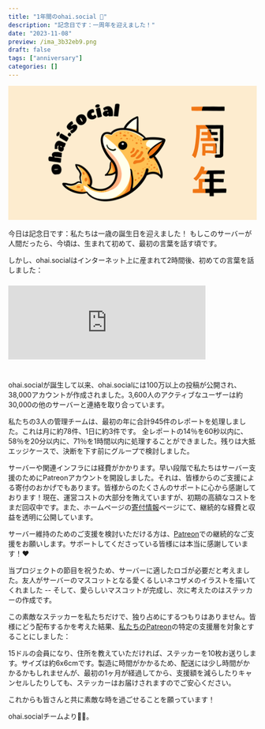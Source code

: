 ```yaml
---
title: "1年間のohai.social 🎉"
description: "記念日です：一周年を迎えました！"
date: "2023-11-08"
preview: /ima_3b32eb9.png
draft: false
tags: ["anniversary"]
categories: []
---
```


<img src="anniversary-jp.png">


今日は記念日です：私たちは一歳の誕生日を迎えました！
もしこのサーバーが人間だったら、今頃は、生まれて初めて、最初の言葉を話す頃です。

しかし、ohai.socialはインターネット上に産まれて2時間後、初めての言葉を話しました：

<iframe src="https://ohai.social/@ohai/109309770136074484/embed" class="mastodon-embed" style="max-width: 100%; border: 0; margin-top: .5rem; margin-bottom: 1.5rem;" width="400" allowfullscreen="allowfullscreen"></iframe>

ohai.socialが誕生して以来、ohai.socialには100万以上の投稿が公開され、38,000アカウントが作成されました。3,600人のアクティブなユーザーは約30,000の他のサーバーと連絡を取り合っています。

私たちの3人の管理チームは、最初の年に合計945件のレポートを処理しました。これは月に約78件、1日に約3件です。
全レポートの14％を60秒以内に、58％を20分以内に、71％を1時間以内に処理することができました。残りは大抵エッジケースで、決断を下す前にグループで検討しました。

サーバーや関連インフラには経費がかかります。早い段階で私たちはサーバー支援のためにPatreonアカウントを開設しました。それは、皆様からのご支援による寄付のおかげでもあります。皆様からのたくさんのサポートに心から感謝しております！現在、運営コストの大部分を賄えていますが、初期の高額なコストをまだ回収中です。また、ホームページの[寄付情報](https://about.ohai.social/donations/)ページにて、継続的な経費と収益を透明に公開しています。

サーバー維持のためのご支援を検討いただける方は、[Patreon](https://www.patreon.com/ohaisocial)での継続的なご支援をお願いします。サポートしてくださっている皆様には本当に感謝しています！❤️

当プロジェクトの節目を祝うため、サーバーに適したロゴが必要だと考えました。友人がサーバーのマスコットとなる愛くるしいネコザメのイラストを描いてくれました -- そして、愛らしいマスコットが完成し、次に考えたのはステッカーの作成です。

この素敵なステッカーを私たちだけで、独り占めにするつもりはありません。皆様にどう配布するかを考えた結果、[私たちのPatreon](https://www.patreon.com/ohaisocial)の特定の支援層を対象とすることにしました：

15ドルの会員になり、住所を教えていただければ、ステッカーを10枚お送りします。サイズは約6x6cmです。製造に時間がかかるため、配送には少し時間がかかるかもしれませんが、最初の1ヶ月が経過してから、支援額を減らしたりキャンセルしたりしても、ステッカーはお届けされますのでご安心ください。

これからも皆さんと共に素敵な時を過ごせることを願っています！

ohai.socialチームより🍾🥂。

<script src="https://ohai.social/embed.js" async="async"></script>
